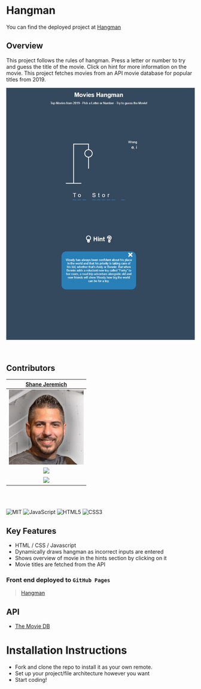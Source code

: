 # Hangman

You can find the deployed project at [Hangman](https://sjeremich23.github.io/Hangman/)

## Overview

This project follows the rules of hangman. Press a letter or number to try and guess the title of the movie. Click on hint for more information on the movie. This project fetches movies from an API movie database for popular titles from 2019.

![Expense Tracker](/images/hangman.jpg)

<br>

## Contributors

|                                        [Shane Jeremich](https://github.com/sjeremich23)                                        |
| :----------------------------------------------------------------------------------------------------------------------------: |
|                         [<img src="images/shane.png" width = "200" />](https://github.com/sjeremich23)                         |
|                    [<img src="https://github.com/favicon.ico" width="15"> ](https://github.com/sjeremich23)                    |
| [ <img src="https://static.licdn.com/sc/h/al2o9zrvru7aqj8e1x2rzsrca" width="15"> ](https://www.linkedin.com/in/shanejeremich/) |

<br>
<br>

![MIT](https://img.shields.io/packagist/l/doctrine/orm.svg)
![JavaScript](https://img.shields.io/badge/javascript-%23323330.svg?&logo=javascript&logoColor=%23F7DF1E)
![HTML5](https://img.shields.io/badge/html5-%23E34F26.svg?logo=html5&logoColor=white)
![CSS3](https://img.shields.io/badge/css3-%231572B6.svg?logo=css3&logoColor=white)

## Key Features

- HTML / CSS / Javascript
- Dynamically draws hangman as incorrect inputs are entered
- Shows overview of movie in the hints section by clicking on it
- Movie titles are fetched from the API

### Front end deployed to `GitHub Pages`

> [Hangman](https://sjeremich23.github.io/Hangman/)

## API

- [The Movie DB](https://api.themoviedb.org)

# Installation Instructions

- Fork and clone the repo to install it as your own remote.
- Set up your project/file architecture however you want
- Start coding!
